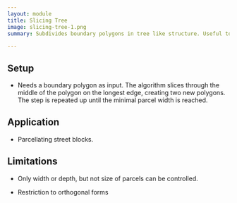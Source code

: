 ```yaml
---
layout: module
title: Slicing Tree
image: slicing-tree-1.png
summary: Subdivides boundary polygons in tree like structure. Useful to create orthogonal parcels on a street blocks.

---
```


## Setup

* Needs a boundary polygon as input. The algorithm slices through the middle of the polygon on the longest edge, creating two new polygons. The step is repeated up until the minimal parcel width is reached.

## Application

* Parcellating street blocks.

## Limitations

* Only width or depth, but not size of parcels can be controlled.

* Restriction to orthogonal forms
